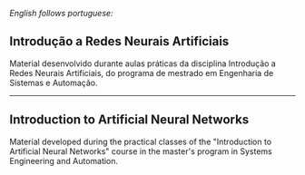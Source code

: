 _English follows portuguese:_

## Introdução a Redes Neurais Artificiais

Material desenvolvido durante aulas práticas da disciplina Introdução a Redes Neurais Artificiais, do programa de mestrado em Engenharia de Sistemas e Automação.

------------------------------------------------------
## Introduction to Artificial Neural Networks

Material developed during the practical classes of the "Introduction to Artificial Neural Networks" course in the master's program in Systems Engineering and Automation.
